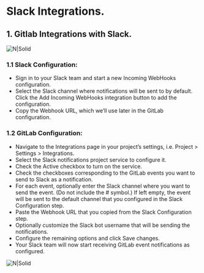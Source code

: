 # Slack Integrations.

## 1. Gitlab Integrations with Slack.

![N|Solid](https://docs.gitlab.com/ee/user/project/integrations/img/gitlab_slack_app_landing_page.png)

### 1.1 Slack Configuration:
- Sign in to your Slack team and start a new Incoming WebHooks configuration.
- Select the Slack channel where notifications will be sent to by default. Click the Add Incoming WebHooks integration button to add the configuration.
- Copy the Webhook URL, which we’ll use later in the GitLab configuration.

### 1.2 GitLab Configuration:
- Navigate to the Integrations page in your project’s settings, i.e. Project > Settings > Integrations.
- Select the Slack notifications project service to configure it.
- Check the Active checkbox to turn on the service.
- Check the checkboxes corresponding to the GitLab events you want to send to Slack as a notification.
- For each event, optionally enter the Slack channel where you want to send the event. (Do not include the # symbol.) If left empty, the event will be sent to the default channel that you configured in the Slack Configuration step.
- Paste the Webhook URL that you copied from the Slack Configuration step.
- Optionally customize the Slack bot username that will be sending the notifications.
- Configure the remaining options and click Save changes.
- Your Slack team will now start receiving GitLab event notifications as configured.

![N|Solid](https://docs.gitlab.com/ee/user/project/integrations/img/slack_configuration.png)

